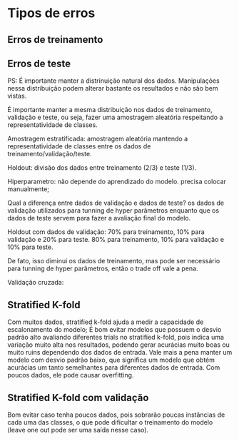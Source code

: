 # Tipos de erros

## Erros de treinamento
## Erros de teste
PS: É importante manter a distrinuição natural dos dados. Manipulações nessa distribuição podem alterar bastante os resultados e não são bem vistas. 

É importante manter a mesma distribuição nos dados de treinamento, validação e teste, ou seja, fazer uma amostragem aleatória respeitando a representatividade de classes.

Amostragem estratificada: amostragem aleatória mantendo a representatividade de classes entre os dados de treinamento/validação/teste.

Holdout: divisão dos dados entre treinamento (2/3) e teste (1/3).

Hiperparametro: não depende do aprendizado do modelo. precisa colocar manualmente;

Qual a diferença entre dados de validação e dados de teste?
os dados de validação utilizados para tunning de hyper parâmetros enquanto que os dados de teste servem para fazer a avaliação final do modelo.

Holdout com dados de validação:
70% para treinamento, 10% para validação e 20% para teste.
80% para treinamento, 10% para validação e 10% para teste.

De fato, isso diminui os dados de treinamento, mas pode ser necessário para tunning de hyper parâmetros, então o trade off vale a pena.

Validação cruzada:


## Stratified K-fold
Com muitos dados, stratified k-fold ajuda a medir a capacidade de escalonamento do modelo; É bom evitar modelos que possuem o desvio padrão alto avaliando diferentes trials no stratified k-fold, pois indica uma variação muito alta nos resultados, podendo gerar acurácias muito boas ou muito ruins dependendo dos dados de entrada. Vale mais a pena manter um modelo com desvio padrão baixo, que significa um modelo que obtém acurácias um tanto semelhantes para diferentes dados de entrada.
Com poucos dados, ele pode causar overfitting.

## Stratified K-fold com validação
Bom evitar caso tenha poucos dados, pois sobrarão poucas instâncias de cada uma das classes, o que pode dificultar o treinamento do modelo (leave one out pode ser uma saída nesse caso).
